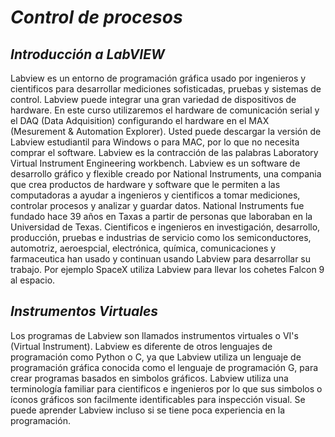 # *Control de procesos*
## *Introducción a LabVIEW*
Labview es un entorno de programación gráfica usado por ingenieros y cientificos para desarrollar mediciones sofisticadas, pruebas y sistemas de control. Labview puede integrar una gran variedad de dispositivos de hardware. En este curso utilizaremos el hardware de comunicación serial y el DAQ (Data Adquisition) configurando el hardware en el MAX (Mesurement & Automation Explorer). Usted puede descargar la versión de Labview estudiantil para Windows o para MAC, por lo que no necesita comprar el software. Labview es la contracción de las palabras Laboratory Virtual Instrument Engineering workbench.
Labview es un software de desarrollo gráfico y flexible creado por National Instruments, una compania que crea productos de hardware y software que le permiten a las computadoras a ayudar a ingenieros y cientificos a tomar mediciones, controlar procesos y analizar y guardar datos. National Instruments fue fundado hace 39 años en Taxas a partir de personas que laboraban en la Universidad de Texas. Cientificos e ingenieros en investigación, desarrollo, producción, pruebas e industrias de servicio como los semiconductores, automotriz, aeroespcial, electrónica, química, comunicaciones y farmaceutica han usado y continuan usando Labview para desarrollar su trabajo. Por ejemplo SpaceX utiliza Labview para llevar los cohetes Falcon 9 al espacio.
## *Instrumentos Virtuales*
Los programas de Labview son llamados instrumentos virtuales o VI's (Virtual Instrument). Labview es diferente de otros lenguajes de 
programación como Python o C, ya que Labview utiliza un lenguaje de programación gráfica conocida como el lenguaje de programación G,
para crear programas basados en simbolos gráficos. Labview utiliza una terminología familiar para cientificos e ingenieros por lo que
sus simbolos o íconos gráficos son facilmente identificables para inspección visual. Se puede aprender Labview incluso si se tiene poca 
experiencia en la programación.
